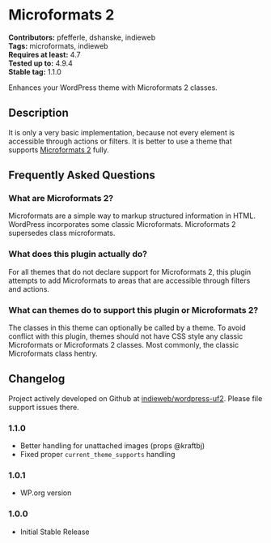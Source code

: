 # Microformats 2 #
**Contributors:** pfefferle, dshanske, indieweb  
**Tags:** microformats, indieweb  
**Requires at least:** 4.7  
**Tested up to:** 4.9.4  
**Stable tag:** 1.1.0  

Enhances your WordPress theme with Microformats 2 classes.

## Description ##

It is only a very basic implementation, because not every element is accessible through actions or filters. It is better to use a theme that supports [Microformats 2](http://microformats.org/wiki/microformats2) fully.

## Frequently Asked Questions ##

### What are Microformats 2? ###

Microformats are a simple way to markup structured information in HTML. WordPress incorporates some classic Microformats. Microformats 2 supersedes class microformats.

### What does this plugin actually do? ###

For all themes that do not declare support for Microformats 2, this plugin attempts to add Microformats to areas that are accessible through filters and actions.

### What can themes do to support this plugin or Microformats 2? ###

The classes in this theme can optionally be called by a theme. To avoid conflict with this plugin, themes should not have CSS style any classic Microformats or
Microformats 2 classes. Most commonly, the classic Microformats class hentry.

## Changelog ##

Project actively developed on Github at [indieweb/wordpress-uf2](https://github.com/indieweb/wordpress-uf2). Please file support issues there.

### 1.1.0 ###

* Better handling for unattached images (props @kraftbj)
* Fixed proper `current_theme_supports` handling

### 1.0.1 ###

* WP.org version

### 1.0.0 ###

* Initial Stable Release
